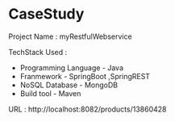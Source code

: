 # CaseStudy
Project Name : myRestfulWebservice

TechStack Used :
- Programming Language - Java
- Franmework - SpringBoot ,SpringREST
- NoSQL Database - MongoDB
- Build tool - Maven

URL : http://localhost:8082/products/13860428
